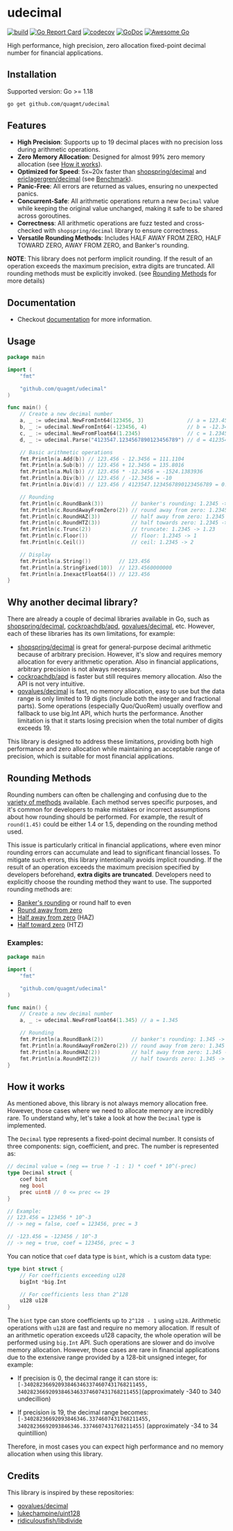 # udecimal

[![build](https://github.com/quagmt/udecimal/actions/workflows/test.yaml/badge.svg)](https://github.com/quagmt/udecimal/actions/workflows/test.yaml)
[![Go Report Card](https://goreportcard.com/badge/github.com/quagmt/udecimal)](https://goreportcard.com/report/github.com/quagmt/udecimal)
[![codecov](https://codecov.io/gh/quagmt/udecimal/graph/badge.svg?token=662ET843EZ)](https://codecov.io/gh/quagmt/udecimal)
[![GoDoc](https://pkg.go.dev/badge/github.com/quagmt/udecimal)](https://pkg.go.dev/github.com/quagmt/udecimal)
[![Awesome Go](https://awesome.re/mentioned-badge.svg)](https://github.com/avelino/awesome-go#financial)

High performance, high precision, zero allocation fixed-point decimal number for financial applications.

## Installation

Supported version: Go >= 1.18

```sh
go get github.com/quagmt/udecimal
```

## Features

- **High Precision**: Supports up to 19 decimal places with no precision loss during arithmetic operations.
- **Zero Memory Allocation**: Designed for almost 99% zero memory allocation (see [How it works](#how-it-works)).
- **Optimized for Speed**: 5x~20x faster than [shopspring/decimal](https://github.com/shopspring/decimal) and [ericlagergren/decimal](https://github.com/ericlagergren/decimal) (see [Benchmark](benchmarks/README.md)).
- **Panic-Free**: All errors are returned as values, ensuring no unexpected panics.
- **Concurrent-Safe**: All arithmetic operations return a new `Decimal` value while keeping the original value unchanged, making it safe to be shared across goroutines.
- **Correctness**: All arithmetic operations are fuzz tested and cross-checked with `shopspring/decimal` library to ensure correctness.
- **Versatile Rounding Methods**: Includes HALF AWAY FROM ZERO, HALF TOWARD ZERO, AWAY FROM ZERO, and Banker's rounding.
  <br/>

**NOTE**: This library does not perform implicit rounding. If the result of an operation exceeds the maximum precision, extra digits are truncated. All rounding methods must be explicitly invoked. (see [Rounding Methods](#rounding-methods) for more details)

## Documentation

- Checkout [documentation](https://pkg.go.dev/github.com/quagmt/udecimal) for more information.

## Usage

```go
package main

import (
	"fmt"

	"github.com/quagmt/udecimal"
)

func main() {
	// Create a new decimal number
	a, _ := udecimal.NewFromInt64(123456, 3)              // a = 123.456
	b, _ := udecimal.NewFromInt64(-123456, 4)             // b = -12.3456
	c, _ := udecimal.NewFromFloat64(1.2345)               // c = 1.2345
	d, _ := udecimal.Parse("4123547.1234567890123456789") // d = 4123547.1234567890123456789

	// Basic arithmetic operations
	fmt.Println(a.Add(b)) // 123.456 - 12.3456 = 111.1104
	fmt.Println(a.Sub(b)) // 123.456 + 12.3456 = 135.8016
	fmt.Println(a.Mul(b)) // 123.456 * -12.3456 = -1524.1383936
	fmt.Println(a.Div(b)) // 123.456 / -12.3456 = -10
	fmt.Println(a.Div(d)) // 123.456 / 4123547.1234567890123456789 = 0.0000299392722585176

	// Rounding
	fmt.Println(c.RoundBank(3))         // banker's rounding: 1.2345 -> 1.234
	fmt.Println(c.RoundAwayFromZero(2)) // round away from zero: 1.2345 -> 1.24
	fmt.Println(c.RoundHAZ(3))          // half away from zero: 1.2345 -> 1.235
	fmt.Println(c.RoundHTZ(3))          // half towards zero: 1.2345 -> 1.234
	fmt.Println(c.Trunc(2))             // truncate: 1.2345 -> 1.23
	fmt.Println(c.Floor())              // floor: 1.2345 -> 1
	fmt.Println(c.Ceil())               // ceil: 1.2345 -> 2

	// Display
	fmt.Println(a.String())         // 123.456
	fmt.Println(a.StringFixed(10))  // 123.4560000000
	fmt.Println(a.InexactFloat64()) // 123.456
}
```

## Why another decimal library?

There are already a couple of decimal libraries available in Go, such as [shopspring/decimal](https://github.com/shopspring/decimal), [cockroachdb/apd](https://github.com/cockroachdb/apd), [govalues/decimal](https://github.com/govalues/decimal), etc. However, each of these libraries has its own limitations, for example:

- [shopspring/decimal](https://github.com/shopspring/decimal) is great for general-purpose decimal arithmetic because of arbitrary precision. However, it's slow and requires memory allocation for every arithmetic operation. Also in financial applications, arbitrary precision is not always necessary.
- [cockroachdb/apd](https://github.com/cockroachdb/apd) is faster but still requires memory allocation. Also the API is not very intuitive.
- [govalues/decimal](https://github.com/govalues/decimal) is fast, no memory allocation, easy to use but the data range is only limited to 19 digits (include both the integer and fractional parts). Some operations (especially Quo/QuoRem) usually overflow and fallback to use big.Int API, which hurts the performance. Another limitation is that it starts losing precision when the total number of digits exceeds 19.

This library is designed to address these limitations, providing both high performance and zero allocation while maintaining an acceptable range of precision, which is suitable for most financial applications.

## Rounding Methods

Rounding numbers can often be challenging and confusing due to the [variety of methods](https://www.mathsisfun.com/numbers/rounding-methods.html) available. Each method serves specific purposes, and it's common for developers to make mistakes or incorrect assumptions about how rounding should be performed. For example, the result of `round(1.45)` could be either 1.4 or 1.5, depending on the rounding method used.

This issue is particularly critical in financial applications, where even minor rounding errors can accumulate and lead to significant financial losses. To mitigate such errors, this library intentionally avoids implicit rounding. If the result of an operation exceeds the maximum precision specified by developers beforehand, **extra digits are truncated**. Developers need to explicitly choose the rounding method they want to use. The supported rounding methods are:

- [Banker's rounding](https://en.wikipedia.org/wiki/Rounding#Rounding_half_to_even) or round half to even
- [Round away from zero](https://en.wikipedia.org/wiki/Rounding#Rounding_away_from_zero)
- [Half away from zero](https://en.wikipedia.org/wiki/Rounding#Rounding_half_away_from_zero) (HAZ)
- [Half toward zero](https://en.wikipedia.org/wiki/Rounding#Rounding_half_toward_zero) (HTZ)

### Examples:

```go
package main

import (
	"fmt"

	"github.com/quagmt/udecimal"
)

func main() {
	// Create a new decimal number
	a, _ := udecimal.NewFromFloat64(1.345) // a = 1.345

	// Rounding
	fmt.Println(a.RoundBank(2))         // banker's rounding: 1.345 -> 1.34
	fmt.Println(a.RoundAwayFromZero(2)) // round away from zero: 1.345 -> 1.35
	fmt.Println(a.RoundHAZ(2))          // half away from zero: 1.345 -> 1.35
	fmt.Println(a.RoundHTZ(2))          // half towards zero: 1.345 -> 1.34
}
```

## How it works

As mentioned above, this library is not always memory allocation free. However, those cases where we need to allocate memory are incredibly rare. To understand why, let's take a look at how the `Decimal` type is implemented.

The `Decimal` type represents a fixed-point decimal number. It consists of three components: sign, coefficient, and prec. The number is represented as:

```go
// decimal value = (neg == true ? -1 : 1) * coef * 10^(-prec)
type Decimal struct {
	coef bint
	neg bool
	prec uint8 // 0 <= prec <= 19
}

// Example:
// 123.456 = 123456 * 10^-3
// -> neg = false, coef = 123456, prec = 3

// -123.456 = -123456 / 10^-3
// -> neg = true, coef = 123456, prec = 3
```

You can notice that `coef` data type is `bint`, which is a custom data type:

```go
type bint struct {
	// For coefficients exceeding u128
	bigInt *big.Int

	// For coefficients less than 2^128
	u128 u128
}
```

The `bint` type can store coefficients up to `2^128 - 1` using `u128`. Arithmetic operations with `u128` are fast and require no memory allocation. If result of an arithmetic operation exceeds u128 capacity, the whole operation will be performed using `big.Int` API. Such operations are slower and do involve memory allocation. However, those cases are rare in financial applications due to the extensive range provided by a 128-bit unsigned integer, for example:

- If precision is 0, the decimal range it can store is:
  `[-340282366920938463463374607431768211455, 340282366920938463463374607431768211455]`(approximately -340 to 340 undecillion)

- If precision is 19, the decimal range becomes:
  `[-34028236692093846346.3374607431768211455, 34028236692093846346.3374607431768211455]` (approximately -34 to 34 quintillion)

Therefore, in most cases you can expect high performance and no memory allocation when using this library.

## Credits

This library is inspired by these repositories:

- [govalues/decimal](https://github.com/govalues/decimal)
- [lukechampine/uint128](https://github.com/lukechampine/uint128)
- [ridiculousfish/libdivide](https://github.com/ridiculousfish/libdivide)
